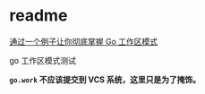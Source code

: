 # readme

[通过一个例子让你彻底掌握 Go 工作区模式](https://polarisxu.studygolang.com/posts/go/workspace/)

go 工作区模式测试

**`go.work` 不应该提交到 VCS 系统，这里只是为了掩饰。**
